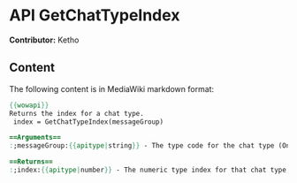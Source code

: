 # API GetChatTypeIndex

**Contributor:** Ketho

## Content

The following content is in MediaWiki markdown format:

```mediawiki
{{wowapi}}
Returns the index for a chat type.
 index = GetChatTypeIndex(messageGroup)

==Arguments==
:;messageGroup:{{apitype|string}} - The type code for the chat type (One of the key values of the '''[[ChatTypeInfo]]''' table).

==Returns==
:;index:{{apitype|number}} - The numeric type index for that chat type, used as the ID number for coloring.
```